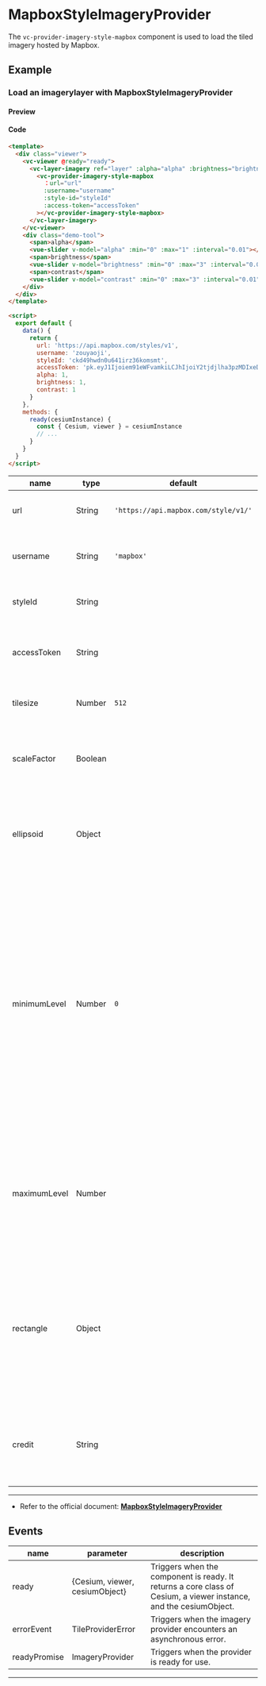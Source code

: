 # MapboxStyleImageryProvider

The `vc-provider-imagery-style-mapbox` component is used to load the tiled imagery hosted by Mapbox.

## Example

### Load an imagerylayer with MapboxStyleImageryProvider

#### Preview

<doc-preview>
  <template>
    <div class="viewer">
      <vc-viewer @ready="ready">
        <vc-layer-imagery ref="layer" :alpha="alpha" :brightness="brightness" :contrast="contrast">
          <vc-provider-imagery-style-mapbox
            ：url="url"
            :username="username"
            :style-id="styleId"
            :access-token="accessToken"
          ></vc-provider-imagery-style-mapbox>
        </vc-layer-imagery>
      </vc-viewer>
      <div class="demo-tool">
        <span>alpha</span>
        <vue-slider v-model="alpha" :min="0" :max="1" :interval="0.01"></vue-slider>
        <span>brightness</span>
        <vue-slider v-model="brightness" :min="0" :max="3" :interval="0.01"></vue-slider>
        <span>contrast</span>
        <vue-slider v-model="contrast" :min="0" :max="3" :interval="0.01"></vue-slider>
      </div>
    </div>
  </template>

  <script>
    export default {
      data() {
        return {
          url: 'https://api.mapbox.com/styles/v1',
          username: 'zouyaoji',
          styleId: 'ckd49hwdn0u641irz36komsmt',
          accessToken: 'pk.eyJ1Ijoiem91eWFvamkiLCJhIjoiY2tjdjlha3pzMDIxeDJ1bWxhaWNnaGNkdSJ9.WaGuuQT8YcWTPx3KNQfF7A',
          alpha: 1,
          brightness: 1,
          contrast: 1
        }
      },
      methods: {
        ready(cesiumInstance) {
          const { Cesium, viewer } = cesiumInstance
          // ...
        }
      }
    }
  </script>
</doc-preview>

#### Code

```html
<template>
  <div class="viewer">
    <vc-viewer @ready="ready">
      <vc-layer-imagery ref="layer" :alpha="alpha" :brightness="brightness" :contrast="contrast">
        <vc-provider-imagery-style-mapbox
          ：url="url"
          :username="username"
          :style-id="styleId"
          :access-token="accessToken"
        ></vc-provider-imagery-style-mapbox>
      </vc-layer-imagery>
    </vc-viewer>
    <div class="demo-tool">
      <span>alpha</span>
      <vue-slider v-model="alpha" :min="0" :max="1" :interval="0.01"></vue-slider>
      <span>brightness</span>
      <vue-slider v-model="brightness" :min="0" :max="3" :interval="0.01"></vue-slider>
      <span>contrast</span>
      <vue-slider v-model="contrast" :min="0" :max="3" :interval="0.01"></vue-slider>
    </div>
  </div>
</template>

<script>
  export default {
    data() {
      return {
        url: 'https://api.mapbox.com/styles/v1',
        username: 'zouyaoji',
        styleId: 'ckd49hwdn0u641irz36komsmt',
        accessToken: 'pk.eyJ1Ijoiem91eWFvamkiLCJhIjoiY2tjdjlha3pzMDIxeDJ1bWxhaWNnaGNkdSJ9.WaGuuQT8YcWTPx3KNQfF7A',
        alpha: 1,
        brightness: 1,
        contrast: 1
      }
    },
    methods: {
      ready(cesiumInstance) {
        const { Cesium, viewer } = cesiumInstance
        // ...
      }
    }
  }
</script>
```

<!-- prettier-ignore -->
|name|type|default|description|
| ------------ | ------ | ------------------------------ | --------------------------------------------------- |
| url | String | `'https://api.mapbox.com/style/v1/'` | `optional` The Mapbox server url. |
| username | String | `'mapbox'` | `optional` The username of the map account. |
| styleId | String | | `optional` The Mapbox Style ID. |
| accessToken | String | | `optional` 	The public access token for the imagery. |
| tilesize | Number | `512` | `optional` The size of the image tiles. |
| scaleFactor | Boolean |  | `optional` Determines if tiles are rendered at a @2x scale factor. |
| ellipsoid | Object | | `optional` The ellipsoid. If not specified, the WGS84 ellipsoid is used. |
| minimumLevel | Number | `0` | `optional` The minimum level-of-detail supported by the imagery provider. Take care when specifying this that the number of tiles at the minimum level is small, such as four or less. A larger number is likely to result in rendering problems. |
| maximumLevel | Number | | `optional` 	The maximum level-of-detail supported by the imagery provider, or undefined if there is no limit. |
| rectangle | Object | | `optional` The rectangle, in radians, covered by the image. **structure: { west: number, south: number, east: number, north: number }** |
| credit | String | | `optional` A credit for the data source, which is displayed on the canvas. |

---

- Refer to the official document: **[MapboxStyleImageryProvider](https://cesium.com/docs/cesiumjs-ref-doc/MapboxStyleImageryProvider.html)**

## Events

<!-- prettier-ignore -->
| name | parameter | description |
| ---- | --------- | ----------- |
| ready | {Cesium, viewer, cesiumObject} | Triggers when the component is ready. It returns a core class of Cesium, a viewer instance, and the cesiumObject. |
| errorEvent | TileProviderError | Triggers when the imagery provider encounters an asynchronous error. |
| readyPromise | ImageryProvider | Triggers when the provider is ready for use. |

---
